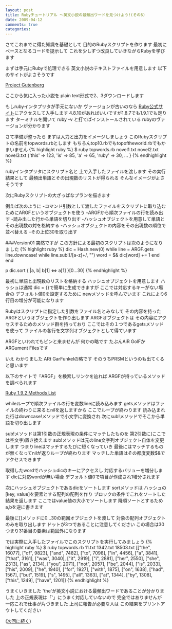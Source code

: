 ```yaml
---
layout: post
title: Rubyチュートリアル ～英文小説の最頻出ワードを見つけよう!(その6)
date: 2009-04-12
comments: true
categories:
---
```



さてこれまでに得た知識を基礎として
目的のRubyスクリプトを作ります
最初にベースとなるコードを提示して
これを少しずつ改良していきながらRubyを学びます

まずは手元にRubyで処理できる
英文小説のテキストファイルを用意します
以下のサイトがよさそうです

[Project Gutenberg](http://www.gutenberg.org/wiki/Main_Page)

ここから気に入った小説を
plain text形式で2、3ダウンロードします

もしrubyインタプリタが手元にないか
ヴァージョンが古いのなら
[Ruby公式サイト](http://www.ruby-lang.org/ja/)にアクセスして入手します
4.8.10があればいいですが1.8.7でも1.9.1でも足ります
ターミナルを開いて ruby -v と打てばインストールされている
rubyのヴァージョンが分かります

さて準備が整ったら
まずは入力と出力をイメージしましょう
このRubyスクリプトの名前をtopwords.rbとします
もちろんtop10.rbでもtopoftheworld.rbでもかまいません
{% highlight ruby %}
 $ ruby topwords.rb novel1.txt novel2.txt novel3.txt
 {'this' => 123, 'is' => 85, 'a' => 65, 'ruby' => 30, ... }
{% endhighlight %}

rubyインタプリタにスクリプト名と
上で入手したファイルを渡します
その実行結果として
最頻出単語とその出現数のリストが得られる
そんなイメージがよさそうです

次にRubyスクリプトの大ざっぱなプランを描きます

例えば次のように
-コマンド引数として渡したファイルをスクリプトに取り込むためにARGFというオブジェクトを使う
-ARGFから順次ファイルの行を読み出す
-読み出した行から単語を切り出す
-ハッシュオブジェクトを用意して単語とその出現数の対を格納する
-ハッシュオブジェクトの内容をその出現数の順位で並べ替える
-その上位30を取り出す

###Version01
突然ですが
この方針による最初のスクリプトは次のようになりました
{% highlight ruby %}
 dic = Hash.new(0)
 while line = ARGF.gets
   line.downcase!
   while line.sub!(/[a-z]+/, "")
     word = $&
     dic[word] += 1
   end
 end
 
 p dic.sort { |a, b| b[1] <=> a[1] }[0...30]
{% endhighlight %}

最初に単語と出現数のリストを格納する
ハッシュオブジェクトを用意します
ハッシュは通常 dic = {}で簡単に生成できますが
ここでは対応するキーがない場合の
デフォルト値0を設定するために
newメソッドを呼んでいます
これにより6行目の増分が可能になります

Rubyはスクリプトに指定した引数をファイル名とみなして
その内容を持ったARGFというオブジェクトを作り出します
ARGFオブジェクトは
その内容にアクセスするためのメソッド群を持っており
ここではその１つであるgetsメソッドを使って
ファイルの各行を文字列オブジェクトとして得ています

ARGFといわれてもピンと来ませんが
何かの略です
たぶんAiR GolFかARGument Filesです

いえ
わかりました
ARt GarFunkelの略です
そのうちPRSMというのも出てくると思います

以下のサイトで「ARGF」を検索しリンクを辿れば
ARGFが持っているメソッドを調べられます

[Ruby 1.9.2 Methods List](http://rbref.heroku.com/)

whileループで順次ファイルの行を変数lineに読み込みます
getsメソッドはファイルの終わりに来るとnilを返しますから
ここでループが終わります
読み込まれた行はdowncase!メソッドで小文字に変換され
次にsub!メソッドでそこから単語を切り出します

sub!メソッドは第1引数の正規表現の条件にマッチしたものを
第2引数に(ここでは空文字)置き換えます
sub!メソッドは元のline文字列オブジェクト自体を変更します
つまりlineはマッチするたびに短くなっていき
最後にはマッチするものが無くなってnilが返りループが終わります
マッチした単語はその都度変数$&でアクセスできます

取得したwordでハッシュdicのキーにアクセスし
対応するバリューを増分します
dicに対応wordが無い場合
デフォルト値0で項目が作成され1増分されます

次にハッシュオブジェクトであるdicをソートします
sortメソッドは
ハッシュの[key, value]を要素とする配列の配列を作り
ブロックの条件でこれをソートした結果を返します
ここではvalue値の大小でソートします
降順ソートとするためa,bを逆に書きます

最後に[]メソッドに0...30の範囲オブジェクトを渡して
対象の配列オブジェクトのみを取り出します
ドットが3つであることに注意してください
この場合は30つまり31番目の要素は範囲外になります

では実際に入手したファイルでこのスクリプトを実行してみましょう
{% highlight ruby %}
 $ ruby topwords.rb 11.txt 1342.txt 18503.txt 
 [["the", 16077], ["of", 9823], ["and", 7482], ["to", 7098], ["in", 4456], ["a", 3841], ["that", 3161], ["was", 3040], ["it", 2919], ["i", 2881], ["her", 2550], ["she", 2313], ["as", 2134], ["you", 2071], ["not", 2057], ["be", 2044], ["is", 2033], ["his", 2009], ["he", 1940], ["for", 1927], ["with", 1875], ["on", 1638], ["had", 1567], ["but", 1519], ["s", 1495], ["all", 1363], ["at", 1344], ["by", 1308], ["this", 1249], ["have", 1201]]
{% endhighlight %}

うまくいきました
'the'が英文小説における最頻出ワードであることが分かりました
上の正規表現は「'」にうまく対応していないので
完全ではありませんが
一応これで仕事が片づきました
上司に報告が必要な人は
この結果をプリントアウトしてください

([次回に続く](http://d.hatena.ne.jp/keyesberry/20090413))